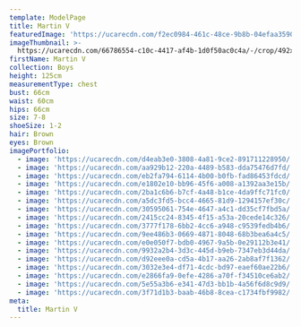 ```yaml
---
template: ModelPage
title: Martin V
featuredImage: 'https://ucarecdn.com/f2ec0984-461c-48ce-9b8b-04efaa3590d0/'
imageThumbnail: >-
  https://ucarecdn.com/66786554-c10c-4417-af4b-1d0f50ac0c4a/-/crop/492x644/401,0/-/preview/
firstName: Martin V
collection: Boys
height: 125cm
measurementType: chest
bust: 66cm
waist: 60cm
hips: 66cm
size: 7-8
shoeSize: 1-2
hair: Brown
eyes: Brown
imagePortfolio:
  - image: 'https://ucarecdn.com/d4eab3e0-3808-4a81-9ce2-891711228950/'
  - image: 'https://ucarecdn.com/aa929b12-220a-4489-b583-dda75476d7fd/'
  - image: 'https://ucarecdn.com/eb2fa794-6114-4b00-b0fb-fad86453fdcd/'
  - image: 'https://ucarecdn.com/e1802e10-bb96-45f6-a008-a1392aa3e15b/'
  - image: 'https://ucarecdn.com/2ba1c6b6-b7cf-4a48-b1ce-4da9ffc71fc0/'
  - image: 'https://ucarecdn.com/a5dc3fd5-bcc4-4665-81d9-1294157ef30c/'
  - image: 'https://ucarecdn.com/30595061-754e-4647-a4c1-dd35cf7fbd5a/'
  - image: 'https://ucarecdn.com/2415cc24-8345-4f15-a53a-20cede14c326/'
  - image: 'https://ucarecdn.com/3777f178-6bb2-4cc6-a948-c9539fedb4b6/'
  - image: 'https://ucarecdn.com/9ee486b3-0669-4871-8048-68b3bea6a4c5/'
  - image: 'https://ucarecdn.com/e0e050f7-bdb0-4967-9a5b-0e29112b3e41/'
  - image: 'https://ucarecdn.com/9932a2b4-3d3c-445d-b9eb-7347eb3d44da/'
  - image: 'https://ucarecdn.com/d92eee0a-cd5a-4b17-aa26-2ab8af7f1362/'
  - image: 'https://ucarecdn.com/3032e3e4-df71-4cdc-bd97-eaef60ae22b6/'
  - image: 'https://ucarecdn.com/e2866fa9-0efe-4286-a70f-f34510ce6ab2/'
  - image: 'https://ucarecdn.com/5e55a3b6-e341-47d3-bb1b-4a56f6d8c9d9/'
  - image: 'https://ucarecdn.com/3f71d1b3-baab-46b8-8cea-c1734fbf9982/'
meta:
  title: Martin V
---
```


